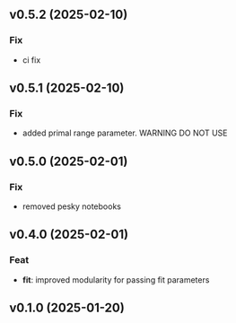 ## v0.5.2 (2025-02-10)

### Fix

- ci fix

## v0.5.1 (2025-02-10)

### Fix

- added primal range parameter. WARNING DO NOT USE

## v0.5.0 (2025-02-01)

### Fix

- removed pesky notebooks

## v0.4.0 (2025-02-01)

### Feat

- **fit**: improved modularity for passing fit parameters

## v0.1.0 (2025-01-20)
